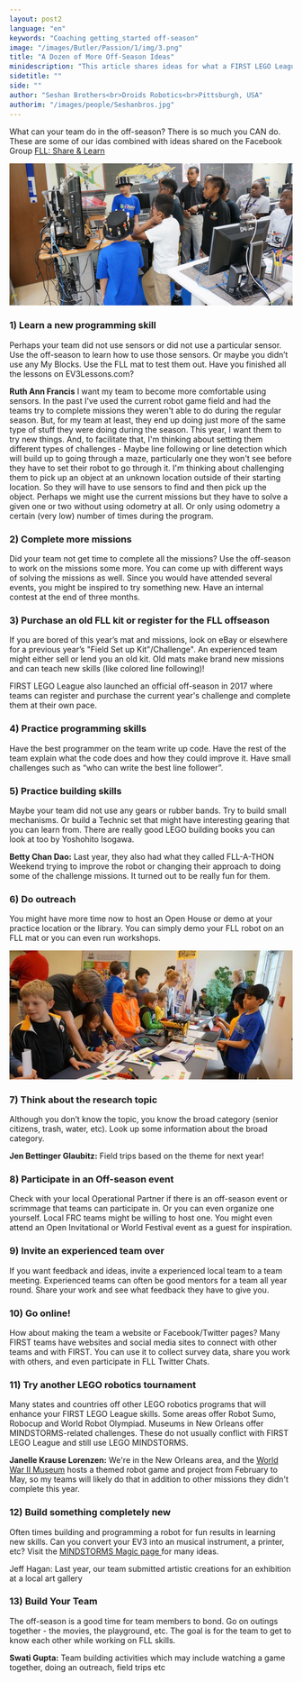 ```yaml
---
layout: post2
language: "en"
keywords: "Coaching getting_started off-season"
image: "/images/Butler/Passion/1/img/3.png"
title: "A Dozen of More Off-Season Ideas"
minidescription: "This article shares ideas for what a FIRST LEGO League can do in the off-season to improve their skills."
sidetitle: ""
side: ""
author: "Seshan Brothers<br>Droids Robotics<br>Pittsburgh, USA"
authorim: "/images/people/Seshanbros.jpg"
---
```


What can your team do in the off-season?  There is so much you CAN do. These are some of our idas combined with ideas shared on the Facebook Group <a href="https://www.facebook.com/groups/FLLShareandLearn/">FLL: Share & Learn </a>

![](/images/coachcorner/Offseason.jpg)

### 1) Learn a new programming skill
Perhaps your team did not use sensors or did not use a particular sensor.  Use the off-season to learn how to use those sensors.  Or maybe you didn’t use any My Blocks. Use the FLL mat to test them out. Have you finished all the lessons on EV3Lessons.com?

**Ruth Ann Francis**  I want my team to become more comfortable using sensors. In the past I've used the current robot game field and had the teams try to complete missions they weren't able to do during the regular season. But, for my team at least, they end up doing just more of the same type of stuff they were doing during the season. This year, I want them to try new things. And, to facilitate that, I'm thinking about setting them different types of challenges - Maybe line following or line detection which will build up to going through a maze, particularly one they won't see before they have to set their robot to go through it. I'm thinking about challenging them to pick up an object at an unknown location outside of their starting location. So they will have to use sensors to find and then pick up the object. Perhaps we might use the current missions but they have to solve a given one or two without using odometry at all. Or only using odometry a certain (very low) number of times during the program.

### 2) Complete more missions
Did your team not get time to complete all the missions?  Use the off-season to work on the missions some more.  You can come up with different ways of solving the missions as well. Since you would have attended several events, you might be inspired to try something new. Have an internal contest at the end of three months.

### 3) Purchase an old FLL kit or register for the FLL offseason
If you are bored of this year’s mat and missions, look on eBay or elsewhere for a previous year’s "Field Set up Kit"/Challenge".  An experienced team might either sell or lend you an old kit. Old mats make brand new missions and can teach new skills (like colored line following)!  

FIRST LEGO League also launched an official off-season in 2017 where teams can register and purchase the current year's challenge and complete them at their own pace.

### 4) Practice programming skills
Have the best programmer on the team write up code.  Have the rest of the team explain what the code does and how they could improve it.  Have small challenges such as “who can write the best line follower”.

### 5) Practice building skills 
Maybe your team did not use any gears or rubber bands.  Try to build small mechanisms. Or build a Technic set that might have interesting gearing that you can learn from. There are really good LEGO building books you can look at too by Yoshohito Isogawa.

**Betty Chan Dao:** Last year, they also had what they called FLL-A-THON Weekend trying to improve the robot or changing their approach to doing some of the challenge missions. It turned out to be really fun for them.

### 6) Do outreach
You might have more time now to host an Open House or demo at your practice location or the library. You can simply demo your FLL robot on an FLL mat or you can even run workshops.  

![](/images/coachcorner/Outreach.jpg)

### 7) Think about the research topic  
Although you don’t know the topic, you know the broad category (senior citizens, trash, water, etc).  Look up some information about the broad category.

**Jen Bettinger Glaubitz:** Field trips based on the theme for next year!

### 8) Participate in an Off-season event  
Check with your local Operational Partner if there is an off-season event or scrimmage that teams can participate in.  Or you can even organize one yourself. Local FRC teams might be willing to host one. You might even attend an Open Invitational or World Festival event as a guest for inspiration.

### 9) Invite an experienced team over
If you want feedback and ideas, invite a experienced local team to a team meeting.  Experienced teams can often be good mentors for a team all year round. Share your work and see what feedback they have to give you.

### 10) Go online! 
How about making the team a website or Facebook/Twitter pages? Many FIRST teams have websites and social media sites to connect with other teams and with FIRST. You can use it to collect survey data, share you work with others, and even participate in FLL Twitter Chats.

### 11) Try another LEGO robotics tournament 
Many states and countries off other LEGO robotics programs that will enhance your FIRST LEGO League skills. Some areas offer Robot Sumo, Robocup and World Robot Olympiad. Museums in New Orleans offer MINDSTORMS-related challenges. These do not usually conflict with FIRST LEGO League and still use LEGO MINDSTORMS.

**Janelle Krause Lorenzen:** We're in the New Orleans area, and the <a href="https://www.nationalww2museum.org/students-teachers/school-programs/robotics-challenge">World War II Museum</a> hosts a themed robot game and project from February to May, so my teams will likely do that in addition to other missions they didn't complete this year.

### 12) Build something completely new
Often times building and programming a robot for fun results in learning new skills. Can you convert your EV3 into an musical instrument, a printer, etc? Visit the <a href="https://www.facebook.com/MINDSTORMSMAGIC">MINDSTORMS Magic page </a> for many ideas.

Jeff Hagan: Last year, our team submitted artistic creations for an exhibition at a local art gallery

### 13) Build Your Team
The off-season is a good time for team members to bond. Go on outings together - the movies, the playground, etc. The goal is for the team to get to know each other while working on FLL skills.

**Swati Gupta:** Team building activities which may include watching a game together, doing an outreach, field trips etc
